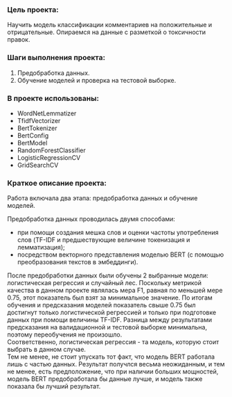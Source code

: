### Цель проекта:

Научить модель классификации комментариев на положительные и отрицательные. Опираемся на данные с разметкой о токсичности правок.


### Шаги выполнения проекта:

1. Предобработка данных.
2. Обучение моделей и проверка на тестовой выборке.

### В проекте использованы:

- WordNetLemmatizer
- TfidfVectorizer
- BertTokenizer
- BertConfig
- BertModel
- RandomForestClassifier
- LogisticRegressionCV
- GridSearchCV


### Краткое описание проекта:

Работа включала два этапа: предобработка данных и обучение моделей.

Предобработка данных проводилась двумя способами: 
- при помощи создания мешка слов и оценки частоты употребления слов (TF-IDF и предшествующие величине токенизация и лемматизация);
- посредством векторного представления моделью BERT (с помощью преобразования текстов в эмбеддинги).

После предобработки данных были обучены 2 выбранные модели: логистическая регрессия и случайный лес. Поскольку метрикой качества в данном проекте являлась мера F1, равная по меньшей мере 0.75, этот показатель был взят за минимальное значение.
По итогам обучения и предсказания моделей показатель свыше 0.75 был достигнут только логистической регрессией и только при подготовке данных при помощи величины TF-IDF. Разница между результатами предсказания на валидационной и тестовой выборке минимальна, поэтому переобучения не произошло.  
Соответственно, логистическая регрессия - та модель, которую стоит выбрать в данном случае.  
Тем не менее, не стоит упускать тот факт, что модель BERT работала лишь с частью данных. Результат получлся весьма неожиданным, и тем не менее, есть предположение, что при наличии больших мощностей, модель BERT предобработала бы данные лучше, и модель также показала бы лучший результат.

